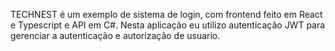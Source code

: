 TECHNEST é um exemplo de sistema de login, com frontend feito em React e Typescript e API em C#.
Nesta aplicação eu utilizo autenticação JWT para gerenciar a autenticação e autorização de usuario.
